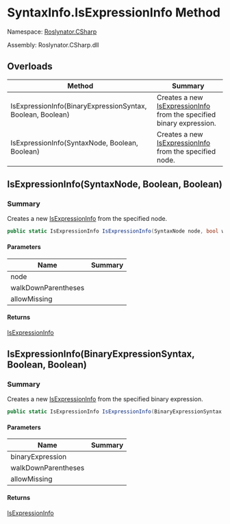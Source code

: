 # SyntaxInfo\.IsExpressionInfo Method

Namespace: [Roslynator.CSharp](../../README.md)

Assembly: Roslynator\.CSharp\.dll

## Overloads

| Method | Summary |
| ------ | ------- |
| IsExpressionInfo\(BinaryExpressionSyntax, Boolean, Boolean\) | Creates a new [IsExpressionInfo](../../Syntax/IsExpressionInfo/README.md) from the specified binary expression\. |
| IsExpressionInfo\(SyntaxNode, Boolean, Boolean\) | Creates a new [IsExpressionInfo](../../Syntax/IsExpressionInfo/README.md) from the specified node\. |

## IsExpressionInfo\(SyntaxNode, Boolean, Boolean\)

### Summary

Creates a new [IsExpressionInfo](../../Syntax/IsExpressionInfo/README.md) from the specified node\.

```csharp
public static IsExpressionInfo IsExpressionInfo(SyntaxNode node, bool walkDownParentheses = true, bool allowMissing = false)
```

#### Parameters

| Name | Summary |
| ---- | ------- |
| node | |
| walkDownParentheses | |
| allowMissing | |

#### Returns

[IsExpressionInfo](../../Syntax/IsExpressionInfo/README.md)


## IsExpressionInfo\(BinaryExpressionSyntax, Boolean, Boolean\)

### Summary

Creates a new [IsExpressionInfo](../../Syntax/IsExpressionInfo/README.md) from the specified binary expression\.

```csharp
public static IsExpressionInfo IsExpressionInfo(BinaryExpressionSyntax binaryExpression, bool walkDownParentheses = true, bool allowMissing = false)
```

#### Parameters

| Name | Summary |
| ---- | ------- |
| binaryExpression | |
| walkDownParentheses | |
| allowMissing | |

#### Returns

[IsExpressionInfo](../../Syntax/IsExpressionInfo/README.md)



